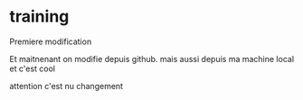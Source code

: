 # training
Premiere modification 


Et maitnenant on modifie depuis github.
mais aussi depuis ma machine local et c'est cool

attention c'est nu changement
